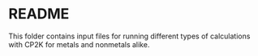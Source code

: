 # README

This folder contains input files for running different types of calculations with CP2K for metals and nonmetals alike.

